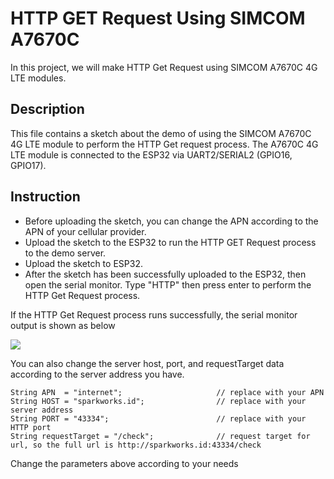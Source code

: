 # HTTP GET Request Using SIMCOM A7670C

In this project, we will make HTTP Get Request using SIMCOM A7670C 4G LTE modules.

## Description
This file contains a sketch about the demo of using the SIMCOM A7670C 4G LTE module to perform the HTTP Get request process. The A7670C 4G LTE module is connected to the ESP32 via UART2/SERIAL2 (GPIO16, GPIO17).


## Instruction
- Before uploading the sketch, you can change the APN according to the APN of your cellular provider.
- Upload the sketch to the ESP32 to run the HTTP GET Request process to the demo server.
- Upload the sketch to ESP32.
- After the sketch has been successfully uploaded to the ESP32, then open the serial monitor. Type "HTTP" then press enter to perform the HTTP Get Request process.

If the HTTP Get Request process runs successfully, the serial monitor output is shown as below

![](https://sparkworks.id/repo/tutorial/simcom/a7670c/a7670c-http-serialMonitor-watermark.gif)


You can also change the server host, port, and requestTarget data according to the server address you have.

```
String APN  = "internet";                     // replace with your APN
String HOST = "sparkworks.id";                // replace with your server address
String PORT = "43334";                        // replace with your HTTP port
String requestTarget = "/check";              // request target for url, so the full url is http://sparkworks.id:43334/check

```

Change the parameters above according to your needs

